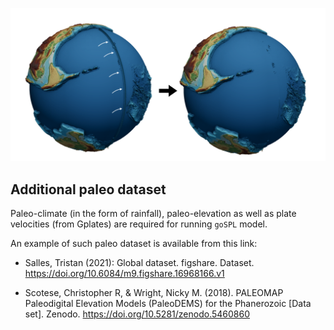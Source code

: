 ![](img/ndem.png)

## Additional paleo dataset 

Paleo-climate (in the form of rainfall), paleo-elevation as well as plate velocities (from Gplates) are required for running `goSPL` model.

An example of such paleo dataset is available from this link:

+ Salles, Tristan (2021): Global dataset. figshare. Dataset. https://doi.org/10.6084/m9.figshare.16968166.v1 

+ Scotese, Christopher R, & Wright, Nicky M. (2018). PALEOMAP Paleodigital Elevation Models (PaleoDEMS) for the Phanerozoic [Data set]. Zenodo. https://doi.org/10.5281/zenodo.5460860
